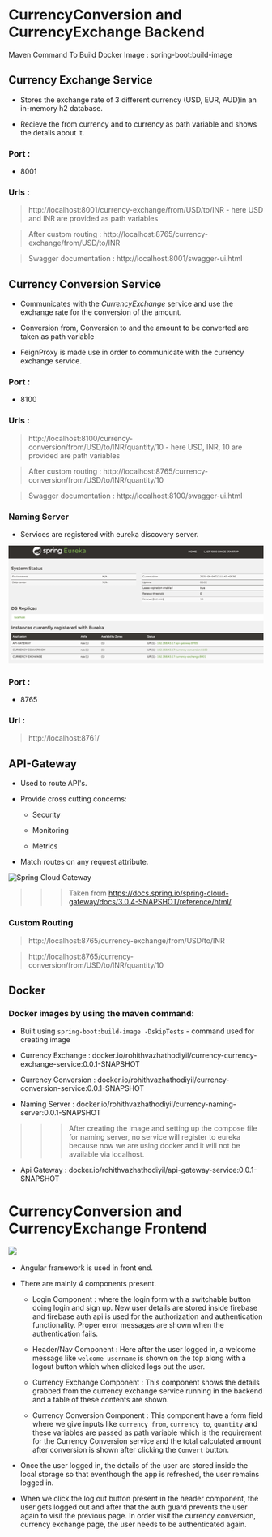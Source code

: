 # CurrencyConversion and CurrencyExchange Backend

Maven Command To Build Docker Image : spring-boot:build-image


## Currency Exchange Service

* Stores the exchange rate of 3 different currency (USD, EUR, AUD)in an in-memory h2 database.

* Recieve the from currency and to currency as path variable and shows the details about it.

### Port :

* 8001

### Urls : 

> http://localhost:8001/currency-exchange/from/USD/to/INR - here USD and INR are provided as path variables

> After custom routing : http://localhost:8765/currency-exchange/from/USD/to/INR

> Swagger documentation : http://localhost:8001/swagger-ui.html


## Currency Conversion Service

* Communicates with the *CurrencyExchange* service and use the exchange rate for the conversion of the amount.

* Conversion from, Conversion to and the amount to be converted are taken as path variable

* FeignProxy is made use in order to communicate with the currency exchange service.

### Port :

* 8100

### Urls :

> http://localhost:8100/currency-conversion/from/USD/to/INR/quantity/10 - here USD, INR, 10 are provided are path variables

> After custom routing : http://localhost:8765/currency-conversion/from/USD/to/INR/quantity/10

> Swagger documentation : http://localhost:8100/swagger-ui.html


### Naming Server

* Services are registered with eureka discovery server.

![Eureka Discovery Server](https://github.com/Rohithv07/CurrencyExchangeCurrencyConversion/blob/main/images/Screenshot%202021-08-04%20at%205.12.09%20PM.png)

### Port :

* 8765

### Url :

> http://localhost:8761/

## API-Gateway

* Used to route API's.

* Provide cross cutting concerns:

	* Security

	* Monitoring

	* Metrics

* Match routes on any request attribute.

![Spring Cloud Gateway](https://docs.spring.io/spring-cloud-gateway/docs/3.0.4-SNAPSHOT/reference/html/images/spring_cloud_gateway_diagram.png)

>>> Taken from https://docs.spring.io/spring-cloud-gateway/docs/3.0.4-SNAPSHOT/reference/html/

### Custom Routing

> http://localhost:8765/currency-exchange/from/USD/to/INR

> http://localhost:8765/currency-conversion/from/USD/to/INR/quantity/10

## Docker

### Docker images by using the maven command:

* Built using `spring-boot:build-image -DskipTests` - command used for creating image

* Currency Exchange : docker.io/rohithvazhathodiyil/currency-currency-exchange-service:0.0.1-SNAPSHOT

* Currency Conversion : docker.io/rohithvazhathodiyil/currency-conversion-service:0.0.1-SNAPSHOT

* Naming Server : docker.io/rohithvazhathodiyil/currency-naming-server:0.0.1-SNAPSHOT
>>> After creating the image and setting up the compose file for naming server, no service will register to eureka because now we are using docker and it will not be available via localhost.

* Api Gateway : docker.io/rohithvazhathodiyil/api-gateway-service:0.0.1-SNAPSHOT


# CurrencyConversion and CurrencyExchange Frontend

![](https://github.com/Rohithv07/CurrencyExchangeCurrencyConversion/blob/main/images/Frontend.gif)

* Angular framework is used in front end.

* There are mainly 4 components present.

	* Login Component : where the login form with a switchable button doing login and sign up. New user details are stored inside firebase and firebase auth api is used for the authorization and authentication functionality. Proper error messages are shown when the authentication fails.

	* Header/Nav Component : Here after the user logged in, a welcome message like `welcome username` is shown on the top along with a logout button which when clicked logs out the user.

	* Currency Exchange Component : This component shows the details grabbed from the currency exchange service running in the backend and a table of these contents are shown.

	* Currency Conversion Component : This component have a form field where we give inputs like `currency from`, `currency to`, `quantity` and these variables are passed as path variable which is the requirement for the Currency Conversion service and the total calculated amount after conversion is shown after clicking the `Convert` button.

* Once the user logged in, the details of the user are stored inside the local storage so that eventhough the app is refreshed, the user remains logged in.

* When we click the log out button present in the header component, the user gets logged out and after that the auth guard prevents the user again to visit the previous page. In order visit the currency conversion, currency exchange page, the user needs to be authenticated again.





